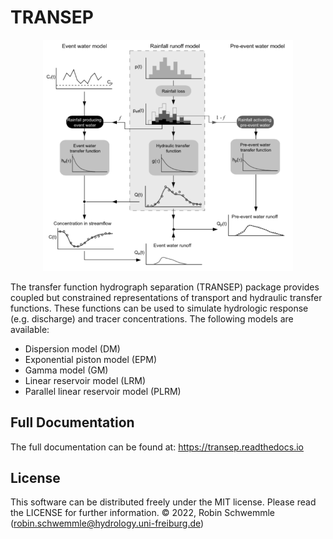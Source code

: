 # TRANSEP
<p align="center">
  <img src="doc/_static/logo.png" width="400">
</p>

The transfer function hydrograph separation (TRANSEP) package provides coupled
but constrained representations of transport and hydraulic transfer functions.
These functions can be used to simulate hydrologic response (e.g. discharge)
and tracer concentrations. The following models are available:

- Dispersion model (DM)
- Exponential piston model (EPM)
- Gamma model (GM)
- Linear reservoir model (LRM)
- Parallel linear reservoir model (PLRM)

## Full Documentation

The full documentation can be found at: https://transep.readthedocs.io

## License
This software can be distributed freely under the MIT license. Please read the LICENSE for further information.
© 2022, Robin Schwemmle (<robin.schwemmle@hydrology.uni-freiburg.de>)
